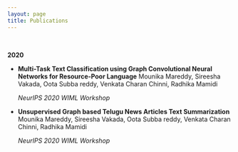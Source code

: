 ```yaml
---
layout: page
title: Publications
---
```


<!-- You can also browse my <a href="https://scholar.google.co.in/citations?user=Z-7pPYEAAAAJ&hl=en" target="_blank">Google Scholar profile</a>. -->
<br />

**2020**

- **Multi-Task Text Classification using Graph Convolutional Neural Networks for Resource-Poor Language**
 	Mounika Mareddy, Sireesha Vakada, Oota Subba reddy, Venkata Charan Chinni, Radhika Mamidi
 	
 	*NeurIPS 2020 WIML Workshop*

- **Unsupervised Graph based Telugu News Articles Text Summarization**
	Mounika Mareddy, Sireesha Vakada, Oota Subba reddy, Venkata Charan Chinni, Radhika Mamidi
 	
 	*NeurIPS 2020 WIML Workshop*

<br /> 


